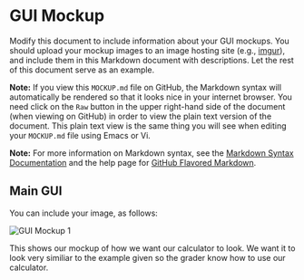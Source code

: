 # GUI Mockup

Modify this document to include information about your GUI mockups. You should
upload your mockup images to an image hosting site (e.g., 
[imgur](http://imgur.com/)), and include them in this Markdown document with 
descriptions. Let the rest of this document serve as an example.

**Note:** If you view this <code>MOCKUP.md</code> file on GitHub, the Markdown
syntax will automatically be rendered so that it looks nice in your internet
browser. You need click on the <code>Raw</code> button in the upper
right-hand side of the document (when viewing on GitHub) in order to view the
plain text version of the document. This plain text view is the same thing
you will see when editing your <code>MOCKUP.md</code> file using Emacs
or Vi.

**Note:** For more information on Markdown syntax, see the
[Markdown Syntax Documentation](http://daringfireball.net/projects/markdown/syntax) and the help page for 
[GitHub Flavored Markdown](http://daringfireball.net/projects/markdown/syntax).

## Main GUI

You can include your image, as follows:

![GUI Mockup 1](https://thegriffin518.imgur.com/all/)

This shows our mockup of how we want our calculator to look. We want it to look very similiar to the example given
so the grader know how to use our calculator. 





